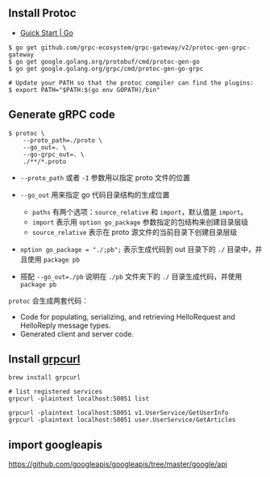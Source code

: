 ## Install Protoc

- [Guick Start | Go](https://grpc.io/docs/languages/go/quickstart/)

```shell
$ go get github.com/grpc-ecosystem/grpc-gateway/v2/protoc-gen-grpc-gateway
$ go get google.golang.org/protobuf/cmd/protoc-gen-go
$ go get google.golang.org/grpc/cmd/protoc-gen-go-grpc

# Update your PATH so that the protoc compiler can find the plugins:
$ export PATH="$PATH:$(go env GOPATH)/bin"
```

## Generate gRPC code

```shell
$ protoc \
    --proto_path=./proto \
    --go_out=. \
    --go-grpc_out=. \
    ./**/*.proto
```

- `--proto_path` 或者 `-I` 参数用以指定 proto 文件的位置
- `--go_out` 用来指定 go 代码目录结构的生成位置

  - `paths` 有两个选项：`source_relative` 和 `import`，默认值是 `import`。
  - `import` 表示用 `option go_package` 参数指定的包结构来创建目录层级
  - `source_relative` 表示在 proto 源文件的当前目录下创建目录层级

- `option go_package = "./;pb";` 表示生成代码到 out 目录下的 `./` 目录中，并且使用 `package pb`
- 搭配 `--go_out=./pb` 说明在 `./pb` 文件夹下的 `./` 目录生成代码，并使用 `package pb`

`protoc` 会生成两套代码：

- Code for populating, serializing, and retrieving HelloRequest and HelloReply message types.
- Generated client and server code.

## Install [grpcurl](https://github.com/fullstorydev/grpcurl)

```shell
brew install grpcurl

# list registered services
grpcurl -plaintext localhost:50051 list

grpcurl -plaintext localhost:50051 v1.UserService/GetUserInfo
grpcurl -plaintext localhost:50051 user.UserService/GetArticles
```

## import googleapis

https://github.com/googleapis/googleapis/tree/master/google/api
